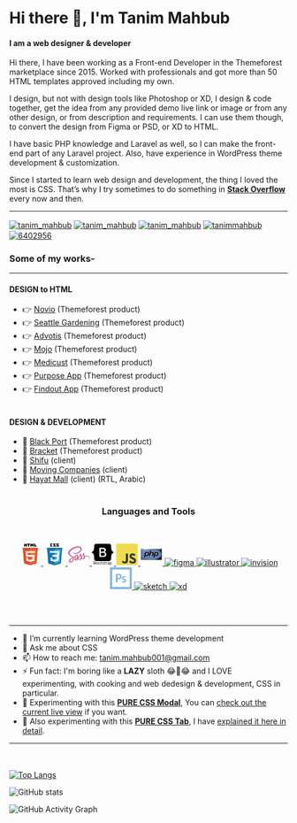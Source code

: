 # Hi there 👋, I'm Tanim Mahbub
#### I am a web designer & developer

Hi there,
I have been working as a Front-end Developer in the Themeforest marketplace since 2015. Worked with professionals and got more than 50 HTML templates approved including my own. 

I design, but not with design tools like Photoshop or XD, I design & code together, get the idea from any provided demo live link or image or from any other design, or from description and requirements. I can use them though, to convert the design from Figma or PSD, or XD to HTML.

I have basic PHP knowledge and Laravel as well, so I can make the front-end part of any Laravel project. Also, have experience in WordPress theme development & customization.

Since I started to learn web design and development, the thing I loved the most is CSS. That’s why I try sometimes to do something in [**Stack Overflow**](https://stackoverflow.com/users/6402956/tanim) every now and then.
---- ----- ------ ----

<p align="left">
<a href="https://codepen.io/tanim_mahbub" target="blank"><img align="center" src="https://raw.githubusercontent.com/rahuldkjain/github-profile-readme-generator/master/src/images/icons/Social/codepen.svg" alt="tanim_mahbub" height="30" width="40" /></a>
<a href="https://dev.to/tanim_mahbub" target="blank"><img align="center" src="https://raw.githubusercontent.com/rahuldkjain/github-profile-readme-generator/master/src/images/icons/Social/devto.svg" alt="tanim_mahbub" height="30" width="40" /></a>
<a href="https://twitter.com/tanim_mahbub" target="blank"><img align="center" src="https://raw.githubusercontent.com/rahuldkjain/github-profile-readme-generator/master/src/images/icons/Social/twitter.svg" alt="tanim_mahbub" height="30" width="40" /></a>
<a href="https://linkedin.com/in/tanimmahbub" target="blank"><img align="center" src="https://raw.githubusercontent.com/rahuldkjain/github-profile-readme-generator/master/src/images/icons/Social/linked-in-alt.svg" alt="tanimmahbub" height="30" width="40" /></a>
<a href="https://stackoverflow.com/users/6402956" target="blank"><img align="center" src="https://raw.githubusercontent.com/rahuldkjain/github-profile-readme-generator/master/src/images/icons/Social/stack-overflow.svg" alt="6402956" height="30" width="40" /></a>
</p>

### Some of my works-
---- ----- ------ ----
#### DESIGN to HTML
- 👉 [Novio](https://tanim.raptit.com/novio/)  (Themeforest product)
- 👉 [Seattle Gardening](https://tanim.raptit.com/Seattle_Gardening/) (Themeforest product)
- 👉 [Advotis](https://tanim.raptit.com/advotis/) (Themeforest product)
- 👉 [Mojo](https://tanim.raptit.com/mojo/) (Themeforest product)
- 👉 [Medicust](https://tanim.raptit.com/medicust/) (Themeforest product)
- 👉 [Purpose App](https://osumstudio.com/envato/purposeapp/demo/?v=1.1) (Themeforest product)
- 👉 [Findout App](https://osumstudio.com/envato/findout_html/frame/) (Themeforest product)
<br/><br/>

#### DESIGN & DEVELOPMENT
- 📌 [Black Port](https://tanim.raptit.com/blackport/preview.html) (Themeforest product)
- 📌 [Bracket](https://tanim.raptit.com/bracket/preview.html) (Themeforest product)
- 📌 [Shifu](https://tanimmahbub.github.io/shifu/) (client)
- 📌 [Moving Companies](https://tanimmahbub.github.io/movingCompanies/) (client)
- 📌 [Hayat Mall](https://hayatmall.iq/) (client) (RTL, Arabic)
<br/><br/>
<h3 align="center">Languages and Tools</h3>
<br/>
<p align="center"> <a href="https://www.w3.org/html/" target="_blank" rel="noreferrer"> <img src="https://raw.githubusercontent.com/devicons/devicon/master/icons/html5/html5-original-wordmark.svg" alt="html5" width="40" height="40"/> </a> <a href="https://www.w3schools.com/css/" target="_blank" rel="noreferrer"> <img src="https://raw.githubusercontent.com/devicons/devicon/master/icons/css3/css3-original-wordmark.svg" alt="css3" width="40" height="40"/> </a> <a href="https://sass-lang.com" target="_blank" rel="noreferrer"> <img src="https://raw.githubusercontent.com/devicons/devicon/master/icons/sass/sass-original.svg" alt="sass" width="40" height="40"/> </a> <a href="https://getbootstrap.com" target="_blank" rel="noreferrer"> <img src="https://raw.githubusercontent.com/devicons/devicon/master/icons/bootstrap/bootstrap-plain-wordmark.svg" alt="bootstrap" width="40" height="40"/> <a href="https://developer.mozilla.org/en-US/docs/Web/JavaScript" target="_blank" rel="noreferrer"> <img src="https://raw.githubusercontent.com/devicons/devicon/master/icons/javascript/javascript-original.svg" alt="javascript" width="40" height="40"/>
<a href="https://www.php.net" target="_blank" rel="noreferrer"> <img src="https://raw.githubusercontent.com/devicons/devicon/master/icons/php/php-original.svg" alt="php" width="40" height="40"/> </a> <a href="https://www.figma.com/" target="_blank" rel="noreferrer"> <img src="https://www.vectorlogo.zone/logos/figma/figma-icon.svg" alt="figma" width="40" height="40"/> </a>  <a href="https://www.adobe.com/in/products/illustrator.html" target="_blank" rel="noreferrer"> <img src="https://www.vectorlogo.zone/logos/adobe_illustrator/adobe_illustrator-icon.svg" alt="illustrator" width="40" height="40"/> </a> <a href="https://www.invisionapp.com/" target="_blank" rel="noreferrer"> <img src="https://www.vectorlogo.zone/logos/invisionapp/invisionapp-icon.svg" alt="invision" width="40" height="40"/> </a> </a> <a href="https://www.photoshop.com/en" target="_blank" rel="noreferrer"> <img src="https://raw.githubusercontent.com/devicons/devicon/master/icons/photoshop/photoshop-line.svg" alt="photoshop" width="40" height="40"/> </a> </a> <a href="https://www.sketch.com/" target="_blank" rel="noreferrer"> <img src="https://www.vectorlogo.zone/logos/sketchapp/sketchapp-icon.svg" alt="sketch" width="40" height="40"/> </a> <a href="https://www.adobe.com/products/xd.html" target="_blank" rel="noreferrer"> <img src="https://cdn.worldvectorlogo.com/logos/adobe-xd.svg" alt="xd" width="40" height="40"/> </a> </p>
<br/><br/>

---- ----- ------ ----
- 🌱 I’m currently learning WordPress theme development 
- 💬 Ask me about CSS 
- 📫 How to reach me: tanim.mahbub001@gmail.com 
- ⚡ Fun fact: I'm boring like a **LAZY** sloth 😂🤣😂 and I LOVE experimenting, with cooking and web dedesign & development, CSS in particular.
- 🔭 Experimenting with this [**PURE CSS Modal**](https://github.com/TanimMahbub/css_modal), You can [check out the current live view](https://tanimmahbub.github.io/css_modal/) if you want.
- 🔭 Also experimenting with this [**PURE CSS Tab**](https://codepen.io/Tanim_Mahbub/pen/OxzLBv), I have [explained it here in detail](https://dev.to/tanim_mahbub/pure-css-tab-using-target-and-has-1hje).
---- ----- ------ ----

<br/><br/>
[![Top Langs](https://github-readme-stats.vercel.app/api/top-langs/?username=TanimMahbub)](https://github.com/anuraghazra/github-readme-stats)

![GitHub stats](https://github-readme-stats.vercel.app/api?username=TanimMahbub&show_icons=true&count_private=true)  

![GitHub Activity Graph](https://activity-graph.herokuapp.com/graph?username=TanimMahbub)  
